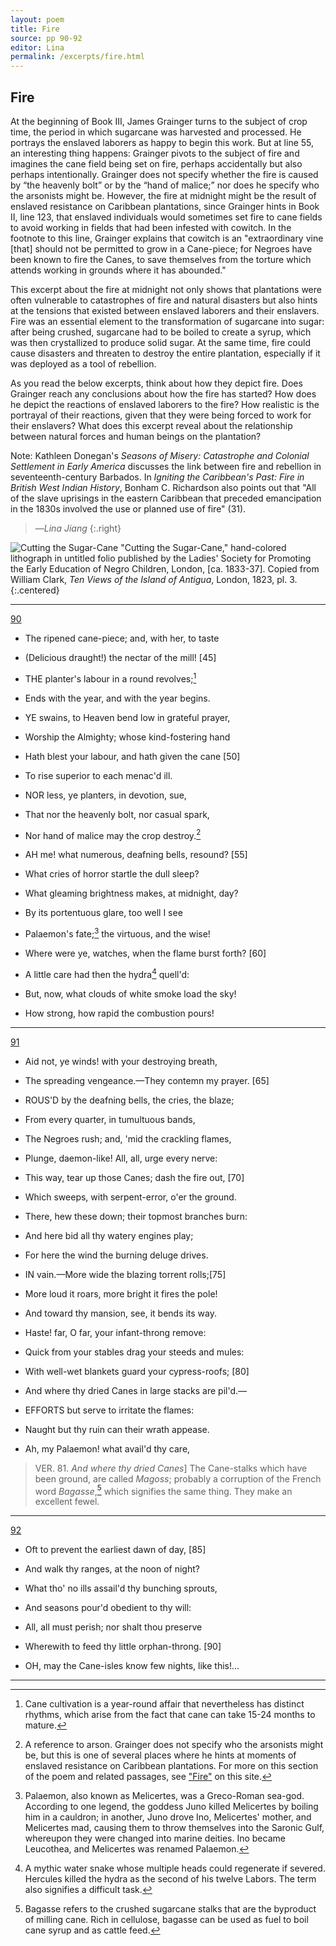 ```yaml
---
layout: poem
title: Fire
source: pp 90-92
editor: Lina
permalink: /excerpts/fire.html
---
```



## Fire

At the beginning of Book III, James Grainger turns to the subject of crop time, the period in which sugarcane was harvested and processed. He portrays the enslaved laborers as happy to begin this work. But at line 55, an interesting thing happens: Grainger pivots to the subject of fire and imagines the cane field being set on fire, perhaps accidentally but also perhaps intentionally. Grainger does not specify whether the fire is caused by “the heavenly bolt” or by the “hand of malice;” nor does he specify who the arsonists might be. However, the fire at midnight might be the result of enslaved resistance on Caribbean plantations, since Grainger hints in Book II, line 123, that enslaved individuals would sometimes set fire to cane fields to avoid working in fields that had been infested with cowitch. In the footnote to this line, Grainger explains that cowitch is an "extraordinary vine [that] should not be permitted to grow in a Cane-piece; for Negroes have been known to fire the Canes, to save themselves from the torture which attends working in grounds where it has abounded."

This excerpt about the fire at midnight not only shows that plantations were often vulnerable to catastrophes of fire and natural disasters but also hints at the tensions that existed between enslaved laborers and their enslavers. Fire was an essential element to the transformation of sugarcane into sugar: after being crushed, sugarcane had to be boiled to create a syrup, which was then crystallized to produce solid sugar. At the same time, fire could cause disasters and threaten to destroy the entire plantation, especially if it was deployed as a tool of rebellion.

As you read the below excerpts, think about how they depict fire. Does Grainger reach any conclusions about how the fire has started? How does he depict the reactions of enslaved laborers to the fire? How realistic is the portrayal of their reactions, given that they were being forced to work for their enslavers? What does this excerpt reveal about the relationship between natural forces and human beings on the plantation?


Note: Kathleen Donegan's *Seasons of Misery: Catastrophe and Colonial Settlement in Early America* discusses the link between fire and rebellion in seventeenth-century Barbados. In *Igniting the Caribbean's Past: Fire in British West Indian History*, Bonham C. Richardson also points out that "All of the slave uprisings in the eastern Caribbean that preceded emancipation in the 1830s involved the use or planned use of fire" (31).

> —*Lina Jiang*
{:.right}


<img src="{{site.baseurl}}/assets/cutting_the_sugar-cane.jpg"
alt="Cutting the Sugar-Cane"
class="center-image" />
"Cutting the Sugar-Cane," hand-colored lithograph in untitled folio published by the Ladies' Society for Promoting the Early Education of Negro Children, London, [ca. 1833-37]. Copied from William Clark, *Ten Views of the Island of Antigua*, London, 1823, pl. 3.
{:.centered}


---


[90]({{site.baseurl}}/images/p0104.jpg)

- The ripened cane-piece; and, with her, to taste
- \(Delicious draught!\) the nectar of the mill! [45]

- THE planter's labour in a round revolves;[^f90n1]
- Ends with the year, and with the year begins.

- YE swains, to Heaven bend low in grateful prayer,
- Worship the Almighty; whose kind-fostering hand
- Hath blest your labour, and hath given the cane [50]
- To rise superior to each menac'd ill.

- NOR less, ye planters, in devotion, sue,
- That nor the heavenly bolt, nor casual spark,
- Nor hand of malice may the crop destroy.[^f90n2]

- AH me! what numerous, deafning bells, resound? [55]
- What cries of horror startle the dull sleep?
- What gleaming brightness makes, at midnight, day?
- By its portentuous glare, too well I see
- Palaemon's fate;[^f90n3] the virtuous, and the wise!
- Where were ye, watches, when the flame burst forth? [60]
- A little care had then the hydra[^f90n4] quell'd:
- But, now, what clouds of white smoke load the sky!
- How strong, how rapid the combustion pours!

[^f90n1]: Cane cultivation is a year-round affair that nevertheless has distinct rhythms, which arise from the fact that cane can take 15-24 months to mature.  

[^f90n2]: A reference to arson. Grainger does not specify who the arsonists might be, but this is one of several places where he hints at moments of enslaved resistance on Caribbean plantations. For more on this section of the poem and related passages, see <a href="{{site.baseurl}}/excerpts/fire.html" target="blank">"Fire"</a> on this site. 

[^f90n3]: Palaemon, also known as Melicertes, was a Greco-Roman sea-god. According to one legend, the goddess Juno killed Melicertes by boiling him in a cauldron; in another, Juno drove Ino, Melicertes' mother, and Melicertes mad, causing them to throw themselves into the Saronic Gulf, whereupon they were changed into marine deities. Ino became Leucothea, and Melicertes was renamed Palaemon.  

[^f90n4]: A mythic water snake whose multiple heads could regenerate if severed. Hercules killed the hydra as the second of his twelve Labors. The term also signifies a difficult task.  

---


[91]({{site.baseurl}}/images/p0105.jpg)

- Aid not, ye winds! with your destroying breath,
- The spreading vengeance.—They contemn my prayer. [65]

- ROUS'D by the deafning bells, the cries, the blaze;
- From every quarter, in tumultuous bands,
- The Negroes rush; and, 'mid the crackling flames,
- Plunge, daemon-like! All, all, urge every nerve:
- This way, tear up those Canes; dash the fire out, [70]
- Which sweeps, with serpent-error, o'er the ground.
- There, hew these down; their topmost branches burn:
- And here bid all thy watery engines play;
- For here the wind the burning deluge drives.

- IN vain.—More wide the blazing torrent rolls;[75]
- More loud it roars, more bright it fires the pole!
- And toward thy mansion, see, it bends its way.
- Haste! far, O far, your infant-throng remove:
- Quick from your stables drag your steeds and mules:
- With well-wet blankets guard your cypress-roofs; [80]
- And where thy dried Canes in large stacks are pil'd.—

- EFFORTS but serve to irritate the flames:
- Naught but thy ruin can their wrath appease.
- Ah, my Palaemon! what avail'd thy care,

> VER. 81. *And where thy dried Canes*\] The Cane-stalks which have been ground, are called *Magoss*; probably a corruption of the French word *Bagasse*,[^f91n1] which signifies the same thing. They make an excellent fewel.

[^f91n1]: Bagasse refers to the crushed sugarcane stalks that are the byproduct of milling cane. Rich in cellulose, bagasse can be used as fuel to boil cane syrup and as cattle feed.  

---


[92]({{site.baseurl}}/images/p0106.jpg)

- Oft to prevent the earliest dawn of day, [85]
- And walk thy ranges, at the noon of night?
- What tho' no ills assail'd thy bunching sprouts,
- And seasons pour'd obedient to thy will:
- All, all must perish; nor shalt thou preserve
- Wherewith to feed thy little orphan-throng. [90]

- OH, may the Cane-isles know few nights, like this!...

---

